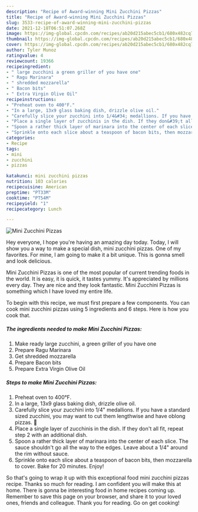 ```yaml
---
description: "Recipe of Award-winning Mini Zucchini Pizzas"
title: "Recipe of Award-winning Mini Zucchini Pizzas"
slug: 3533-recipe-of-award-winning-mini-zucchini-pizzas
date: 2021-12-18T06:51:07.268Z
image: https://img-global.cpcdn.com/recipes/ab20d215abec5cb1/680x482cq70/mini-zucchini-pizzas-recipe-main-photo.jpg
thumbnail: https://img-global.cpcdn.com/recipes/ab20d215abec5cb1/680x482cq70/mini-zucchini-pizzas-recipe-main-photo.jpg
cover: https://img-global.cpcdn.com/recipes/ab20d215abec5cb1/680x482cq70/mini-zucchini-pizzas-recipe-main-photo.jpg
author: Tyler Munoz
ratingvalue: 4
reviewcount: 19366
recipeingredient:
- " large zucchini a green griller of you have one"
- " Ragu Marinara"
- " shredded mozzarella"
- " Bacon bits"
- " Extra Virgin Olive Oil"
recipeinstructions:
- "Preheat oven to 400°F."
- "In a large, 13x9 glass baking dish, drizzle olive oil."
- "Carefully slice your zucchini into 1/4&#34; medallions. If you have a standard sized zucchini, you may want to cut them lengthwise and have oblong pizzas. 🙂"
- "Place a single layer of zucchinis in the dish. If they don&#39;t all fit, repeat step 2 with an additional dish."
- "Spoon a rather thick layer of marinara into the center of each slice. The sauce shouldn&#39;t go all the way to the edges. Leave about a 1/4&#34; around the rim without sauce."
- "Sprinkle onto each slice about a teaspoon of bacon bits, then mozzarella to cover. Bake for 20 minutes. Enjoy!"
categories:
- Recipe
tags:
- mini
- zucchini
- pizzas

katakunci: mini zucchini pizzas 
nutrition: 103 calories
recipecuisine: American
preptime: "PT33M"
cooktime: "PT54M"
recipeyield: "1"
recipecategory: Lunch

---
```



![Mini Zucchini Pizzas](https://img-global.cpcdn.com/recipes/ab20d215abec5cb1/680x482cq70/mini-zucchini-pizzas-recipe-main-photo.jpg)

Hey everyone, I hope you're having an amazing day today. Today, I will show you a way to make a special dish, mini zucchini pizzas. One of my favorites. For mine, I am going to make it a bit unique. This is gonna smell and look delicious.



Mini Zucchini Pizzas is one of the most popular of current trending foods in the world. It is easy, it is quick, it tastes yummy. It's appreciated by millions every day. They are nice and they look fantastic. Mini Zucchini Pizzas is something which I have loved my entire life.


To begin with this recipe, we must first prepare a few components. You can cook mini zucchini pizzas using 5 ingredients and 6 steps. Here is how you cook that.

<!--inarticleads1-->

##### The ingredients needed to make Mini Zucchini Pizzas:

1. Make ready  large zucchini, a green griller of you have one
1. Prepare  Ragu Marinara
1. Get  shredded mozzarella
1. Prepare  Bacon bits
1. Prepare  Extra Virgin Olive Oil




<!--inarticleads2-->

##### Steps to make Mini Zucchini Pizzas:

1. Preheat oven to 400°F.
1. In a large, 13x9 glass baking dish, drizzle olive oil.
1. Carefully slice your zucchini into 1/4&#34; medallions. If you have a standard sized zucchini, you may want to cut them lengthwise and have oblong pizzas. 🙂
1. Place a single layer of zucchinis in the dish. If they don&#39;t all fit, repeat step 2 with an additional dish.
1. Spoon a rather thick layer of marinara into the center of each slice. The sauce shouldn&#39;t go all the way to the edges. Leave about a 1/4&#34; around the rim without sauce.
1. Sprinkle onto each slice about a teaspoon of bacon bits, then mozzarella to cover. Bake for 20 minutes. Enjoy!




So that's going to wrap it up with this exceptional food mini zucchini pizzas recipe. Thanks so much for reading. I am confident you will make this at home. There is gonna be interesting food in home recipes coming up. Remember to save this page on your browser, and share it to your loved ones, friends and colleague. Thank you for reading. Go on get cooking!
